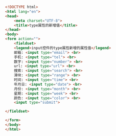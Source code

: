
<BlogInfo id="155" title="32.html中input的type属性新增的属性值" author="白日梦想猿" pv=0 read_times=0 pre_cost_time="0分31秒" category="html5学习" tag_list="['html5学习']" create_time="2020.07.15 18:05:31" update_time="2020.07.15 18:13:21" />

```html
<!DOCTYPE html>
<html lang="en">
<head>
    <meta charset="UTF-8">
    <title>type属性的新增值</title>
</head>
<body>
<form action="">
    <fieldset>
    <legend>input控件的type属性新增的属性值</legend>
    邮箱: <input type="email"> <br>
    手机: <input type="tel"> <br>
    数字: <input type="number"> <br>
    url: <input type="url"> <br>
    搜索: <input type="search"> <br>
    滑块: <input type="range"> <br>
    时间: <input type="time"> <br>
    年月日: <input type="date"> <br>
    月份: <input type="month"> <br>
    星期: <input type="week"> <br>
    颜色: <input type="color"> <br>
    <input type="submit">

</fieldset>

</form>
</body>
</html>
```
